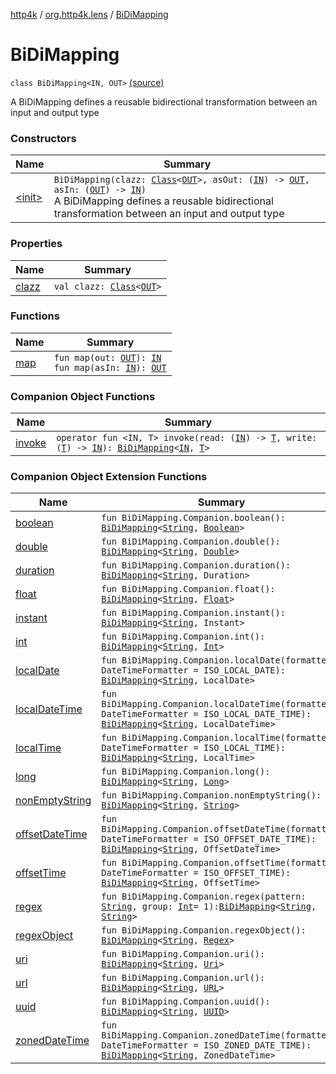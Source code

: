 [http4k](../../index.md) / [org.http4k.lens](../index.md) / [BiDiMapping](./index.md)

# BiDiMapping

`class BiDiMapping<IN, OUT>` [(source)](https://github.com/http4k/http4k/blob/master/http4k-core/src/main/kotlin/org/http4k/lens/BiDiMapping.kt#L26)

A BiDiMapping defines a reusable bidirectional transformation between an input and output type

### Constructors

| Name | Summary |
|---|---|
| [&lt;init&gt;](-init-.md) | `BiDiMapping(clazz: `[`Class`](http://docs.oracle.com/javase/6/docs/api/java/lang/Class.html)`<`[`OUT`](index.md#OUT)`>, asOut: (`[`IN`](index.md#IN)`) -> `[`OUT`](index.md#OUT)`, asIn: (`[`OUT`](index.md#OUT)`) -> `[`IN`](index.md#IN)`)`<br>A BiDiMapping defines a reusable bidirectional transformation between an input and output type |

### Properties

| Name | Summary |
|---|---|
| [clazz](clazz.md) | `val clazz: `[`Class`](http://docs.oracle.com/javase/6/docs/api/java/lang/Class.html)`<`[`OUT`](index.md#OUT)`>` |

### Functions

| Name | Summary |
|---|---|
| [map](map.md) | `fun map(out: `[`OUT`](index.md#OUT)`): `[`IN`](index.md#IN)<br>`fun map(asIn: `[`IN`](index.md#IN)`): `[`OUT`](index.md#OUT) |

### Companion Object Functions

| Name | Summary |
|---|---|
| [invoke](invoke.md) | `operator fun <IN, T> invoke(read: (`[`IN`](invoke.md#IN)`) -> `[`T`](invoke.md#T)`, write: (`[`T`](invoke.md#T)`) -> `[`IN`](invoke.md#IN)`): `[`BiDiMapping`](./index.md)`<`[`IN`](invoke.md#IN)`, `[`T`](invoke.md#T)`>` |

### Companion Object Extension Functions

| Name | Summary |
|---|---|
| [boolean](../boolean.md) | `fun BiDiMapping.Companion.boolean(): `[`BiDiMapping`](./index.md)`<`[`String`](https://kotlinlang.org/api/latest/jvm/stdlib/kotlin/-string/index.html)`, `[`Boolean`](https://kotlinlang.org/api/latest/jvm/stdlib/kotlin/-boolean/index.html)`>` |
| [double](../double.md) | `fun BiDiMapping.Companion.double(): `[`BiDiMapping`](./index.md)`<`[`String`](https://kotlinlang.org/api/latest/jvm/stdlib/kotlin/-string/index.html)`, `[`Double`](https://kotlinlang.org/api/latest/jvm/stdlib/kotlin/-double/index.html)`>` |
| [duration](../duration.md) | `fun BiDiMapping.Companion.duration(): `[`BiDiMapping`](./index.md)`<`[`String`](https://kotlinlang.org/api/latest/jvm/stdlib/kotlin/-string/index.html)`, Duration>` |
| [float](../float.md) | `fun BiDiMapping.Companion.float(): `[`BiDiMapping`](./index.md)`<`[`String`](https://kotlinlang.org/api/latest/jvm/stdlib/kotlin/-string/index.html)`, `[`Float`](https://kotlinlang.org/api/latest/jvm/stdlib/kotlin/-float/index.html)`>` |
| [instant](../instant.md) | `fun BiDiMapping.Companion.instant(): `[`BiDiMapping`](./index.md)`<`[`String`](https://kotlinlang.org/api/latest/jvm/stdlib/kotlin/-string/index.html)`, Instant>` |
| [int](../int.md) | `fun BiDiMapping.Companion.int(): `[`BiDiMapping`](./index.md)`<`[`String`](https://kotlinlang.org/api/latest/jvm/stdlib/kotlin/-string/index.html)`, `[`Int`](https://kotlinlang.org/api/latest/jvm/stdlib/kotlin/-int/index.html)`>` |
| [localDate](../local-date.md) | `fun BiDiMapping.Companion.localDate(formatter: DateTimeFormatter = ISO_LOCAL_DATE): `[`BiDiMapping`](./index.md)`<`[`String`](https://kotlinlang.org/api/latest/jvm/stdlib/kotlin/-string/index.html)`, LocalDate>` |
| [localDateTime](../local-date-time.md) | `fun BiDiMapping.Companion.localDateTime(formatter: DateTimeFormatter = ISO_LOCAL_DATE_TIME): `[`BiDiMapping`](./index.md)`<`[`String`](https://kotlinlang.org/api/latest/jvm/stdlib/kotlin/-string/index.html)`, LocalDateTime>` |
| [localTime](../local-time.md) | `fun BiDiMapping.Companion.localTime(formatter: DateTimeFormatter = ISO_LOCAL_TIME): `[`BiDiMapping`](./index.md)`<`[`String`](https://kotlinlang.org/api/latest/jvm/stdlib/kotlin/-string/index.html)`, LocalTime>` |
| [long](../long.md) | `fun BiDiMapping.Companion.long(): `[`BiDiMapping`](./index.md)`<`[`String`](https://kotlinlang.org/api/latest/jvm/stdlib/kotlin/-string/index.html)`, `[`Long`](https://kotlinlang.org/api/latest/jvm/stdlib/kotlin/-long/index.html)`>` |
| [nonEmptyString](../non-empty-string.md) | `fun BiDiMapping.Companion.nonEmptyString(): `[`BiDiMapping`](./index.md)`<`[`String`](https://kotlinlang.org/api/latest/jvm/stdlib/kotlin/-string/index.html)`, `[`String`](https://kotlinlang.org/api/latest/jvm/stdlib/kotlin/-string/index.html)`>` |
| [offsetDateTime](../offset-date-time.md) | `fun BiDiMapping.Companion.offsetDateTime(formatter: DateTimeFormatter = ISO_OFFSET_DATE_TIME): `[`BiDiMapping`](./index.md)`<`[`String`](https://kotlinlang.org/api/latest/jvm/stdlib/kotlin/-string/index.html)`, OffsetDateTime>` |
| [offsetTime](../offset-time.md) | `fun BiDiMapping.Companion.offsetTime(formatter: DateTimeFormatter = ISO_OFFSET_TIME): `[`BiDiMapping`](./index.md)`<`[`String`](https://kotlinlang.org/api/latest/jvm/stdlib/kotlin/-string/index.html)`, OffsetTime>` |
| [regex](../regex.md) | `fun BiDiMapping.Companion.regex(pattern: `[`String`](https://kotlinlang.org/api/latest/jvm/stdlib/kotlin/-string/index.html)`, group: `[`Int`](https://kotlinlang.org/api/latest/jvm/stdlib/kotlin/-int/index.html)` = 1): `[`BiDiMapping`](./index.md)`<`[`String`](https://kotlinlang.org/api/latest/jvm/stdlib/kotlin/-string/index.html)`, `[`String`](https://kotlinlang.org/api/latest/jvm/stdlib/kotlin/-string/index.html)`>` |
| [regexObject](../regex-object.md) | `fun BiDiMapping.Companion.regexObject(): `[`BiDiMapping`](./index.md)`<`[`String`](https://kotlinlang.org/api/latest/jvm/stdlib/kotlin/-string/index.html)`, `[`Regex`](https://kotlinlang.org/api/latest/jvm/stdlib/kotlin.text/-regex/index.html)`>` |
| [uri](../uri.md) | `fun BiDiMapping.Companion.uri(): `[`BiDiMapping`](./index.md)`<`[`String`](https://kotlinlang.org/api/latest/jvm/stdlib/kotlin/-string/index.html)`, `[`Uri`](../../org.http4k.core/-uri/index.md)`>` |
| [url](../url.md) | `fun BiDiMapping.Companion.url(): `[`BiDiMapping`](./index.md)`<`[`String`](https://kotlinlang.org/api/latest/jvm/stdlib/kotlin/-string/index.html)`, `[`URL`](http://docs.oracle.com/javase/6/docs/api/java/net/URL.html)`>` |
| [uuid](../uuid.md) | `fun BiDiMapping.Companion.uuid(): `[`BiDiMapping`](./index.md)`<`[`String`](https://kotlinlang.org/api/latest/jvm/stdlib/kotlin/-string/index.html)`, `[`UUID`](http://docs.oracle.com/javase/6/docs/api/java/util/UUID.html)`>` |
| [zonedDateTime](../zoned-date-time.md) | `fun BiDiMapping.Companion.zonedDateTime(formatter: DateTimeFormatter = ISO_ZONED_DATE_TIME): `[`BiDiMapping`](./index.md)`<`[`String`](https://kotlinlang.org/api/latest/jvm/stdlib/kotlin/-string/index.html)`, ZonedDateTime>` |
